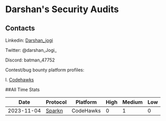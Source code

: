 # Darshan's Security Audits

## Contacts

Linkedin: [Darshan_jogi](https://www.linkedin.com/in/darshan-jogi-9450431b6/)

Twitter: @darshan_Jogi_

Discord: batman_47752

Contest/bug bounty platform profiles:

I. [Codehawks](https://www.codehawks.com/profile/clkc47fv10006l908u64cn5ef)


##All Time Stats


| Date       | Protocol | Platform | High | Medium | Low |
|------------|----------|----------|------|--------|-----|
| 2023-11-04 | [Sparkn](https://www.codehawks.com/finding/clmkdx5x9000nw9f3mvp1yxan) | CodeHawks| 0    | 1      | 0   |  



